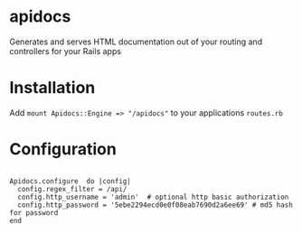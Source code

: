apidocs
=======

Generates and serves HTML documentation out of your routing and controllers for your Rails apps

Installation
=======

Add <code>mount Apidocs::Engine => "/apidocs"</code> to your applications <code>routes.rb</code>  

Configuration
=======

<code>
Apidocs.configure  do |config|
  config.regex_filter = /api/
  config.http_username = 'admin'  # optional http basic authorization 
  config.http_password = '5ebe2294ecd0e0f08eab7690d2a6ee69' # md5 hash for password
end
</code>
